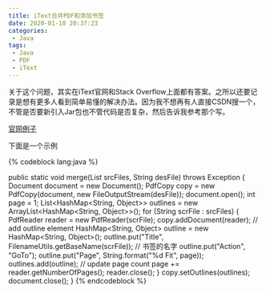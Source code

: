```yaml
---
title: iText合并PDF和添加书签
date: 2020-01-10 20:37:23
categories:
 - Java
tags:
 - Java
 - PDF
 - iText
---
```


关于这个问题，其实在iText官网和Stack Overflow上面都有答案。之所以还要记录是想有更多人看到简单易懂的解决办法。因为我不想再有人直接CSDN搜一个，不管是否要新引入Jar包也不管代码是否复杂，然后告诉我参考那个写。



[官网例子](https://itextpdf.com/en/resources/examples/itext-5-legacy/merging-documents-bookmarks#39-mergewithoutlines.java)

<!-- more -->

下面是一个示例

{% codeblock lang:java %}

public static void merge(List<String> srcFiles, String desFile) throws Exception {
        Document document = new Document();
        PdfCopy copy = new PdfCopy(document, new FileOutputStream(desFile));
        document.open();
        int page = 1;
        List<HashMap<String, Object>> outlines = new ArrayList<HashMap<String, Object>>();
        for (String scrFile : srcFiles) {
            PdfReader reader = new PdfReader(scrFile);
            copy.addDocument(reader);
            // add outline element
            HashMap<String, Object> outline = new HashMap<String, Object>();
            outline.put("Title", FilenameUtils.getBaseName(scrFile)); // 书签的名字
            outline.put("Action", "GoTo");
            outline.put("Page", String.format("%d Fit", page));
            outlines.add(outline);
            // update page count
            page += reader.getNumberOfPages();
            reader.close();
        }
        copy.setOutlines(outlines);
        document.close();
}
{% endcodeblock %}